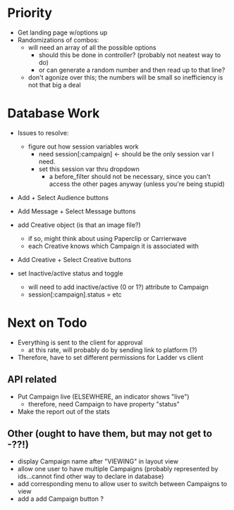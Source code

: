 # Priority

- Get landing page w/options up
- Randomizations of combos:
  - will need an array of all the possible options
    - should this be done in controller? (probably not neatest way to do)
    - or can generate a random number and then read up to that line?
  - don't agonize over this; the numbers will be small so inefficiency is not that big a deal

# Database Work

- Issues to resolve: 
  - figure out how session variables work
    - need session[:campaign] <- should be the only session var I need.
    - set this session var thru dropdown
      - a before_filter should not be necessary, since you can't access the other pages anyway (unless you're being stupid)

- Add + Select Audience buttons

- Add Message + Select Message buttons

- add Creative object (is that an image file?)
  - if so, might think about using Paperclip or Carrierwave
  - each Creative knows which Campaign it is associated with
- Add Creative + Select Creative buttons

- set Inactive/active status and toggle
  - will need to add inactive/active (0 or 1?) attribute to Campaign
  - session[:campaign].status = etc

# Next on Todo

- Everything is sent to the client for approval
  - at this rate, will probably do by sending link to platform (?)
- Therefore, have to set different permissions for Ladder vs client

## API related

- Put Campaign live (ELSEWHERE, an indicator shows "live")
  - therefore, need Campaign to have property "status"
- Make the report out of the stats

## Other (ought to have them, but may not get to -??!)

- display Campaign name after "VIEWING" in layout view
- allow one user to have multiple Campaigns (probably represented by ids...cannot find other way to declare in database)
- add corresponding menu to allow user to switch between Campaigns to view
- add a add Campaign button ?
